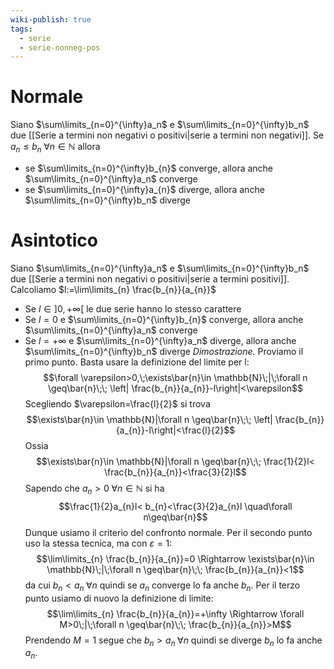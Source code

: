```yaml
---
wiki-publish: true
tags:
  - serie
  - serie-nonneg-pos
---
```

# Normale
Siano $\sum\limits_{n=0}^{\infty}a_n$ e $\sum\limits_{n=0}^{\infty}b_n$ due [[Serie a termini non negativi o positivi|serie a termini non negativi]]. Se $a_{n}\leq b_{n}\;\forall n\in \mathbb{N}$ allora
- se $\sum\limits_{n=0}^{\infty}b_{n}$ converge, allora anche $\sum\limits_{n=0}^{\infty}a_n$ converge
- se $\sum\limits_{n=0}^{\infty}a_{n}$ diverge, allora anche $\sum\limits_{n=0}^{\infty}b_n$ diverge
# Asintotico
Siano $\sum\limits_{n=0}^{\infty}a_n$ e $\sum\limits_{n=0}^{\infty}b_n$ due [[Serie a termini non negativi o positivi|serie a termini positivi]]. Calcoliamo $l:=\lim\limits_{n} \frac{b_{n}}{a_{n}}$
- Se $l\in]0,+\infty[$ le due serie hanno lo stesso carattere
- Se $l=0$ e $\sum\limits_{n=0}^{\infty}b_{n}$ converge, allora anche $\sum\limits_{n=0}^{\infty}a_n$ converge
- Se $l=+\infty$ e $\sum\limits_{n=0}^{\infty}a_n$ diverge, allora anche $\sum\limits_{n=0}^{\infty}b_n$ diverge
*Dimostrazione.* Proviamo il primo punto. Basta usare la definizione del limite per l:
$$\forall \varepsilon>0,\;\exists\bar{n}\in \mathbb{N}\;|\;\forall n \geq\bar{n}\;\; \left| \frac{b_{n}}{a_{n}}-l\right|<\varepsilon$$
Scegliendo $\varepsilon=\frac{l}{2}$ si trova
$$\exists\bar{n}\in \mathbb{N}|\forall n \geq\bar{n}\;\; \left| \frac{b_{n}}{a_{n}}-l\right|<\frac{l}{2}$$
Ossia
$$\exists\bar{n}\in \mathbb{N}|\forall n \geq\bar{n}\;\; \frac{1}{2}l< \frac{b_{n}}{a_{n}}<\frac{3}{2}l$$
Sapendo che $a_n>0\;\forall n\in \mathbb{N}$ si ha
$$\frac{1}{2}a_{n}l< b_{n}<\frac{3}{2}a_{n}l \quad\forall n\geq\bar{n}$$
Dunque usiamo il criterio del confronto normale.
Per il secondo punto uso la stessa tecnica, ma con $\varepsilon=1$:
$$\lim\limits_{n} \frac{b_{n}}{a_{n}}=0 \Rightarrow \exists\bar{n}\in \mathbb{N}\;|\;\forall n \geq\bar{n}\;\; \frac{b_{n}}{a_{n}}<1$$
da cui $b_{n}<a_{n}\;\forall n$ quindi se $a_{n}$ converge lo fa anche $b_n$.
Per il terzo punto usiamo di nuovo la definizione di limite:
$$\lim\limits_{n} \frac{b_{n}}{a_{n}}=+\infty \Rightarrow \forall M>0\;|\;\forall n \geq\bar{n}\;\; \frac{b_{n}}{a_{n}}>M$$
Prendendo $M=1$ segue che $b_{n}>a_{n}\;\forall n$ quindi se diverge $b_n$ lo fa anche $a_n$.
